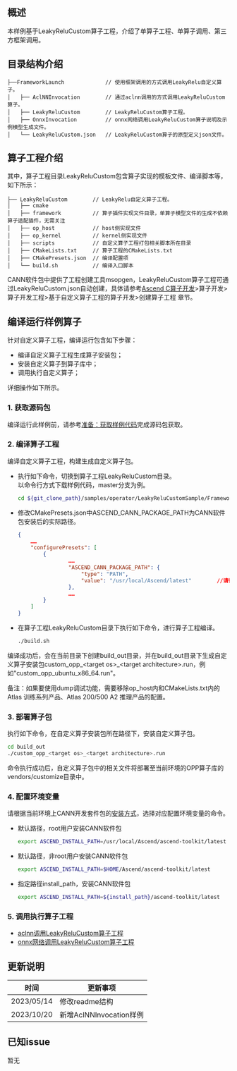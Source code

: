 ## 概述
本样例基于LeakyReluCustom算子工程，介绍了单算子工程、单算子调用、第三方框架调用。

## 目录结构介绍
```
├──FrameworkLaunch             // 使用框架调用的方式调用LeakyRelu自定义算子。
│   ├── AclNNInvocation        // 通过aclnn调用的方式调用LeakyReluCustom算子。
│   ├── LeakyReluCustom        // LeakyReluCustom算子工程。
│   ├── OnnxInvocation         // onnx网络调用LeakyReluCustom算子说明及示例模型生成文件。
│   └── LeakyReluCustom.json   // LeakyReluCustom算子的原型定义json文件。
```

## 算子工程介绍
其中，算子工程目录LeakyReluCustom包含算子实现的模板文件、编译脚本等，如下所示：
```
├── LeakyReluCustom        // LeakyRelu自定义算子工程。
│   ├── cmake
│   ├── framework          // 算子插件实现文件目录，单算子模型文件的生成不依赖算子适配插件，无需关注
│   ├── op_host            // host侧实现文件
│   ├── op_kernel          // kernel侧实现文件
│   ├── scripts            // 自定义算子工程打包相关脚本所在目录
│   ├── CMakeLists.txt     // 算子工程的CMakeLists.txt
│   ├── CMakePresets.json  // 编译配置项
│   └── build.sh           // 编译入口脚本
```
CANN软件包中提供了工程创建工具msopgen，LeakyReluCustom算子工程可通过LeakyReluCustom.json自动创建，具体请参考[Ascend C算子开发](https://hiascend.com/document/redirect/CannCommunityOpdevAscendC)>算子开发>算子开发工程>基于自定义算子工程的算子开发>创建算子工程 章节。

## 编译运行样例算子
针对自定义算子工程，编译运行包含如下步骤：
- 编译自定义算子工程生成算子安装包；
- 安装自定义算子到算子库中；
- 调用执行自定义算子；

详细操作如下所示。
### 1. 获取源码包
编译运行此样例前，请参考[准备：获取样例代码](../README.md#codeready)完成源码包获取。
### 2. 编译算子工程<a name="operatorcompile"></a>
编译自定义算子工程，构建生成自定义算子包。
  - 执行如下命令，切换到算子工程LeakyReluCustom目录。   
    以命令行方式下载样例代码，master分支为例。
    ```bash
    cd ${git_clone_path}/samples/operator/LeakyReluCustomSample/FrameworkLaunch/LeakyReluCustom
    ```

  - 修改CMakePresets.json中ASCEND_CANN_PACKAGE_PATH为CANN软件包安装后的实际路径。


    ```json
    {
        ……
        "configurePresets": [
            {
                    ……
                    "ASCEND_CANN_PACKAGE_PATH": {
                        "type": "PATH",
                        "value": "/usr/local/Ascend/latest"        //请替换为CANN软件包安装后的实际路径。eg:/home/HwHiAiUser/Ascend/ascend-toolkit/latest
                    },
                    ……
            }
        ]
    }
    ```
  - 在算子工程LeakyReluCustom目录下执行如下命令，进行算子工程编译。

    ```bash
    ./build.sh
    ```
  编译成功后，会在当前目录下创建build_out目录，并在build_out目录下生成自定义算子安装包custom_opp_\<target os>_\<target architecture>.run，例如"custom_opp_ubuntu_x86_64.run"。

  备注：如果要使用dump调试功能，需要移除op_host内和CMakeLists.txt内的Atlas 训练系列产品、Atlas 200/500 A2 推理产品的配置。

### 3. 部署算子包
  执行如下命令，在自定义算子安装包所在路径下，安装自定义算子包。

  ```bash
  cd build_out
  ./custom_opp_<target os>_<target architecture>.run
  ```

  命令执行成功后，自定义算子包中的相关文件将部署至当前环境的OPP算子库的vendors/customize目录中。

### 4. 配置环境变量

  请根据当前环境上CANN开发套件包的[安装方式](https://hiascend.com/document/redirect/CannCommunityInstSoftware)，选择对应配置环境变量的命令。
  - 默认路径，root用户安装CANN软件包
    ```bash
    export ASCEND_INSTALL_PATH=/usr/local/Ascend/ascend-toolkit/latest
    ```
  - 默认路径，非root用户安装CANN软件包
    ```bash
    export ASCEND_INSTALL_PATH=$HOME/Ascend/ascend-toolkit/latest
    ```
  - 指定路径install_path，安装CANN软件包
    ```bash
    export ASCEND_INSTALL_PATH=${install_path}/ascend-toolkit/latest
    ```

### 5. 调用执行算子工程
- [aclnn调用LeakyReluCustom算子工程](./AclNNInvocation/README.md)
- [onnx网络调用LeakyReluCustom算子工程](./OnnxInvocation/README.md)

## 更新说明
| 时间       | 更新事项                |
| ---------- | ----------------------- |
| 2023/05/14 | 修改readme结构          |
| 2023/10/20 | 新增AclNNInvocation样例 |


## 已知issue
  暂无